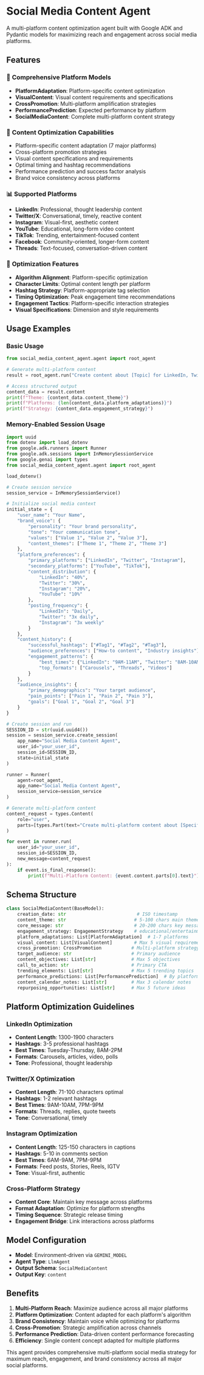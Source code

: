 # Social Media Content Agent

A multi-platform content optimization agent built with Google ADK and Pydantic models for maximizing reach and engagement across social media platforms.

## Features

### 📱 **Comprehensive Platform Models**
- **PlatformAdaptation**: Platform-specific content optimization
- **VisualContent**: Visual content requirements and specifications
- **CrossPromotion**: Multi-platform amplification strategies
- **PerformancePrediction**: Expected performance by platform
- **SocialMediaContent**: Complete multi-platform content strategy

### 🎯 **Content Optimization Capabilities**
- Platform-specific content adaptation (7 major platforms)
- Cross-platform promotion strategies
- Visual content specifications and requirements
- Optimal timing and hashtag recommendations
- Performance prediction and success factor analysis
- Brand voice consistency across platforms

### 📊 **Supported Platforms**
- **LinkedIn**: Professional, thought leadership content
- **Twitter/X**: Conversational, timely, reactive content
- **Instagram**: Visual-first, aesthetic content
- **YouTube**: Educational, long-form video content
- **TikTok**: Trending, entertainment-focused content
- **Facebook**: Community-oriented, longer-form content
- **Threads**: Text-focused, conversation-driven content

### 🔧 **Optimization Features**
- **Algorithm Alignment**: Platform-specific optimization
- **Character Limits**: Optimal content length per platform
- **Hashtag Strategy**: Platform-appropriate tag selection
- **Timing Optimization**: Peak engagement time recommendations
- **Engagement Tactics**: Platform-specific interaction strategies
- **Visual Specifications**: Dimension and style requirements

## Usage Examples

### Basic Usage
```python
from social_media_content_agent.agent import root_agent

# Generate multi-platform content
result = root_agent.run("Create content about [Topic] for LinkedIn, Twitter, and Instagram")

# Access structured output
content_data = result.content
print(f"Theme: {content_data.content_theme}")
print(f"Platforms: {len(content_data.platform_adaptations)}")
print(f"Strategy: {content_data.engagement_strategy}")
```

### Memory-Enabled Session Usage
```python
import uuid
from dotenv import load_dotenv
from google.adk.runners import Runner
from google.adk.sessions import InMemorySessionService
from google.genai import types
from social_media_content_agent.agent import root_agent

load_dotenv()

# Create session service
session_service = InMemorySessionService()

# Initialize social media context
initial_state = {
    "user_name": "Your Name",
    "brand_voice": {
        "personality": "Your brand personality",
        "tone": "Your communication tone",
        "values": ["Value 1", "Value 2", "Value 3"],
        "content_themes": ["Theme 1", "Theme 2", "Theme 3"]
    },
    "platform_preferences": {
        "primary_platforms": ["LinkedIn", "Twitter", "Instagram"],
        "secondary_platforms": ["YouTube", "TikTok"],
        "content_distribution": {
            "LinkedIn": "40%",
            "Twitter": "30%",
            "Instagram": "20%",
            "YouTube": "10%"
        },
        "posting_frequency": {
            "LinkedIn": "Daily",
            "Twitter": "3x daily",
            "Instagram": "3x weekly"
        }
    },
    "content_history": {
        "successful_hashtags": ["#Tag1", "#Tag2", "#Tag3"],
        "audience_preferences": ["How-to content", "Industry insights"],
        "engagement_patterns": {
            "best_times": {"LinkedIn": "9AM-11AM", "Twitter": "8AM-10AM"},
            "top_formats": ["Carousels", "Threads", "Videos"]
        }
    },
    "audience_insights": {
        "primary_demographics": "Your target audience",
        "pain_points": ["Pain 1", "Pain 2", "Pain 3"],
        "goals": ["Goal 1", "Goal 2", "Goal 3"]
    }
}

# Create session and run
SESSION_ID = str(uuid.uuid4())
session = session_service.create_session(
    app_name="Social Media Content Agent",
    user_id="your_user_id",
    session_id=SESSION_ID,
    state=initial_state
)

runner = Runner(
    agent=root_agent,
    app_name="Social Media Content Agent",
    session_service=session_service
)

# Generate multi-platform content
content_request = types.Content(
    role="user",
    parts=[types.Part(text="Create multi-platform content about [Specific Topic] optimized for maximum engagement across LinkedIn, Twitter, and Instagram")]
)

for event in runner.run(
    user_id="your_user_id",
    session_id=SESSION_ID,
    new_message=content_request
):
    if event.is_final_response():
        print(f"Multi-Platform Content: {event.content.parts[0].text}")
```

## Schema Structure

```python
class SocialMediaContent(BaseModel):
    creation_date: str                          # ISO timestamp
    content_theme: str                         # 5-100 chars main theme
    core_message: str                          # 20-200 chars key message
    engagement_strategy: EngagementStrategy    # educational/entertainment/etc
    platform_adaptations: List[PlatformAdaptation]  # 1-7 platforms
    visual_content: List[VisualContent]        # Max 5 visual requirements
    cross_promotion: CrossPromotion           # Multi-platform strategy
    target_audience: str                      # Primary audience
    content_objectives: List[str]             # Max 5 objectives
    call_to_action: str                       # Primary CTA
    trending_elements: List[str]              # Max 5 trending topics
    performance_predictions: List[PerformancePrediction]  # By platform
    content_calendar_notes: List[str]         # Max 3 calendar notes
    repurposing_opportunities: List[str]      # Max 5 future ideas
```

## Platform Optimization Guidelines

### LinkedIn Optimization
- **Content Length**: 1300-1900 characters
- **Hashtags**: 3-5 professional hashtags
- **Best Times**: Tuesday-Thursday, 8AM-2PM
- **Formats**: Carousels, articles, video, polls
- **Tone**: Professional, thought leadership

### Twitter/X Optimization
- **Content Length**: 71-100 characters optimal
- **Hashtags**: 1-2 relevant hashtags
- **Best Times**: 9AM-10AM, 7PM-9PM
- **Formats**: Threads, replies, quote tweets
- **Tone**: Conversational, timely

### Instagram Optimization
- **Content Length**: 125-150 characters in captions
- **Hashtags**: 5-10 in comments section
- **Best Times**: 6AM-9AM, 7PM-9PM
- **Formats**: Feed posts, Stories, Reels, IGTV
- **Tone**: Visual-first, authentic

### Cross-Platform Strategy
- **Content Core**: Maintain key message across platforms
- **Format Adaptation**: Optimize for platform strengths
- **Timing Sequence**: Strategic release timing
- **Engagement Bridge**: Link interactions across platforms

## Model Configuration

- **Model**: Environment-driven via `GEMINI_MODEL`
- **Agent Type**: `LlmAgent`
- **Output Schema**: `SocialMediaContent`
- **Output Key**: `content`

## Benefits

1. **Multi-Platform Reach**: Maximize audience across all major platforms
2. **Platform Optimization**: Content adapted for each platform's algorithm
3. **Brand Consistency**: Maintain voice while optimizing for platforms
4. **Cross-Promotion**: Strategic amplification across channels
5. **Performance Prediction**: Data-driven content performance forecasting
6. **Efficiency**: Single content concept adapted for multiple platforms

This agent provides comprehensive multi-platform social media strategy for maximum reach, engagement, and brand consistency across all major social platforms.